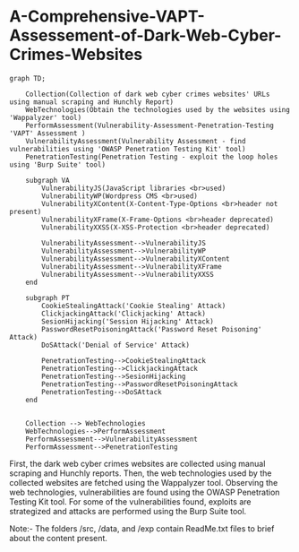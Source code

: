 # A-Comprehensive-VAPT-Assessement-of-Dark-Web-Cyber-Crimes-Websites

```mermaid
graph TD;

    Collection(Collection of dark web cyber crimes websites' URLs using manual scraping and Hunchly Report)
    WebTechnologies(Obtain the technologies used by the websites using 'Wappalyzer' tool)
    PerformAssessment(Vulnerability-Assessment-Penetration-Testing 'VAPT' Assessment )
    VulnerabilityAssessment(Vulnerability Assessment - find vulnerabilities using 'OWASP Penetration Testing Kit' tool)
    PenetrationTesting(Penetration Testing - exploit the loop holes using 'Burp Suite' tool)

    subgraph VA
        VulnerabilityJS(JavaScript libraries <br>used)
        VulnerabilityWP(Wordpress CMS <br>used)
        VulnerabilityXContent(X-Content-Type-Options <br>header not present)
        VulnerabilityXFrame(X-Frame-Options <br>header deprecated)
        VulnerabilityXXSS(X-XSS-Protection <br>header deprecated)

        VulnerabilityAssessment-->VulnerabilityJS
        VulnerabilityAssessment-->VulnerabilityWP
        VulnerabilityAssessment-->VulnerabilityXContent
        VulnerabilityAssessment-->VulnerabilityXFrame
        VulnerabilityAssessment-->VulnerabilityXXSS
    end

    subgraph PT
        CookieStealingAttack('Cookie Stealing' Attack)
        ClickjackingAttack('Clickjacking' Attack)
        SesionHijacking('Session Hijacking' Attack)
        PasswordResetPoisoningAttack('Password Reset Poisoning' Attack)
        DoSAttack('Denial of Service' Attack)

        PenetrationTesting-->CookieStealingAttack
        PenetrationTesting-->ClickjackingAttack
        PenetrationTesting-->SesionHijacking
        PenetrationTesting-->PasswordResetPoisoningAttack
        PenetrationTesting-->DoSAttack
    end


    Collection --> WebTechnologies
    WebTechnologies-->PerformAssessment
    PerformAssessment-->VulnerabilityAssessment
    PerformAssessment-->PenetrationTesting

```

First, the dark web cyber crimes websites are collected using manual scraping and Hunchly reports. Then, the web technologies used by the collected websites are fetched using the Wappalyzer tool. Observing the web technologies, vulnerabilities are found using the OWASP Penetration Testing Kit tool. For some of the vulnerabilities found, exploits are strategized and attacks are performed using the Burp Suite tool.

Note:- The folders /src, /data, and /exp contain ReadMe.txt files to brief about the content present.
